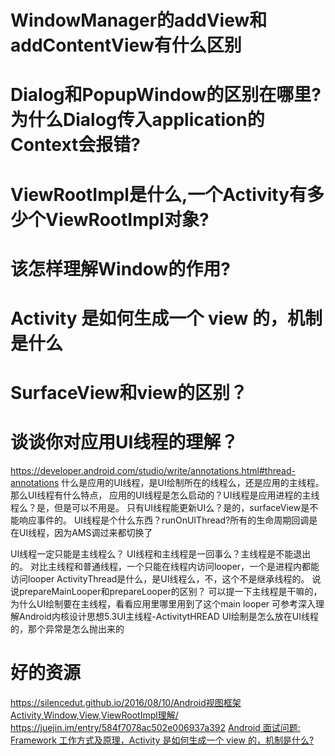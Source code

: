 

# WindowManager的addView和addContentView有什么区别


# Dialog和PopupWindow的区别在哪里?为什么Dialog传入application的Context会报错?


# ViewRootImpl是什么,一个Activity有多少个ViewRootImpl对象?


# 该怎样理解Window的作用?


# Activity 是如何生成一个 view 的，机制是什么

# SurfaceView和view的区别？


# 谈谈你对应用UI线程的理解？
https://developer.android.com/studio/write/annotations.html#thread-annotations
什么是应用的UI线程，是UI绘制所在的线程么，还是应用的主线程。那么UI线程有什么特点，
应用的UI线程是怎么启动的？UI线程是应用进程的主线程么？是，但是可以不用是。
只有UI线程能更新UI么？是的，surfaceView是不能响应事件的。
UI线程是个什么东西？runOnUIThread?所有的生命周期回调是在UI线程，因为AMS调过来都切换了

UI线程一定只能是主线程么？
UI线程和主线程是一回事么？主线程是不能退出的。
对比主线程和普通线程，一个只能在线程内访问looper，一个是进程内都能访问looper
ActivityThread是什么，是UI线程么，不，这个不是继承线程的。
说说prepareMainLooper和prepareLooper的区别？
可以提一下主线程是干嘛的，为什么UI绘制要在主线程，看看应用里哪里用到了这个main looper
可参考深入理解Android内核设计思想5.3UI主线程-ActivitytHREAD
UI绘制是怎么放在UI线程的，那个异常是怎么抛出来的


# 好的资源
https://silencedut.github.io/2016/08/10/Android视图框架Activity,Window,View,ViewRootImpl理解/
https://juejin.im/entry/584f7078ac502e006937a392
[Android 面试问题: Framework 工作方式及原理，Activity 是如何生成一个 view 的，机制是什么?](https://www.zhihu.com/question/20025633)